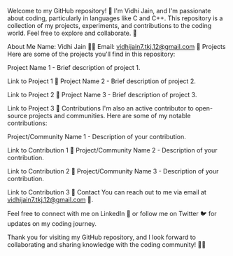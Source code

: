 Welcome to my GitHub repository! 👋 I'm Vidhi Jain, and I'm passionate about coding, particularly in languages like C and C++. This repository is a collection of my projects, experiments, and contributions to the coding world. Feel free to explore and collaborate. 🚀

About Me
Name: Vidhi Jain 🧑‍💻
Email: vidhijain7.tkj.12@gmail.com 📧
Projects
Here are some of the projects you'll find in this repository:

Project Name 1 - Brief description of project 1.

Link to Project 1 🔗
Project Name 2 - Brief description of project 2.

Link to Project 2 🔗
Project Name 3 - Brief description of project 3.

Link to Project 3 🔗
Contributions
I'm also an active contributor to open-source projects and communities. Here are some of my notable contributions:

Project/Community Name 1 - Description of your contribution.

Link to Contribution 1 🔗
Project/Community Name 2 - Description of your contribution.

Link to Contribution 2 🔗
Project/Community Name 3 - Description of your contribution.

Link to Contribution 3 🔗
Contact
You can reach out to me via email at vidhijain7.tkj.12@gmail.com 📩.

Feel free to connect with me on LinkedIn 🔗 or follow me on Twitter 🐦 for updates on my coding journey.

Thank you for visiting my GitHub repository, and I look forward to collaborating and sharing knowledge with the coding community! 🙌✨





<!---
vidhijain95/vidhijain95 is a ✨ special ✨ repository because its `README.md` (this file) appears on your GitHub profile.
You can click the Preview link to take a look at your changes.
--->
